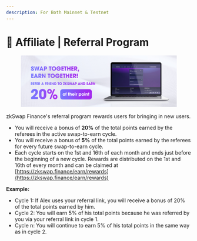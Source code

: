 ```yaml
---
description: For Both Mainnet & Testnet
---
```


# 👥 Affiliate | Referral Program

<figure><img src="../.gitbook/assets/image (55).png" alt=""><figcaption></figcaption></figure>

zkSwap Finance's referral program rewards users for bringing in new users.

* You will receive a bonus of **20%** of the total points earned by the referees in the active swap-to-earn cycle.
* You will receive a bonus of **5%** of the total points earned by the referees for every future swap-to-earn cycle.
* Each cycle starts on the 1st and 16th of each month and ends just before the beginning of a new cycle. Rewards are distributed on the 1st and 16th of every month and can be claimed at [https://zkswap.finance/earn/rewards](https://zkswap.finance/earn/rewards)

**Example:**

* Cycle 1: If Alex uses your referral link, you will receive a bonus of 20% of the total points earned by him.
* Cycle 2: You will earn 5% of his total points because he was referred by you via your referral link in cycle 1.
* Cycle n: You will continue to earn 5% of his total points in the same way as in cycle 2.
